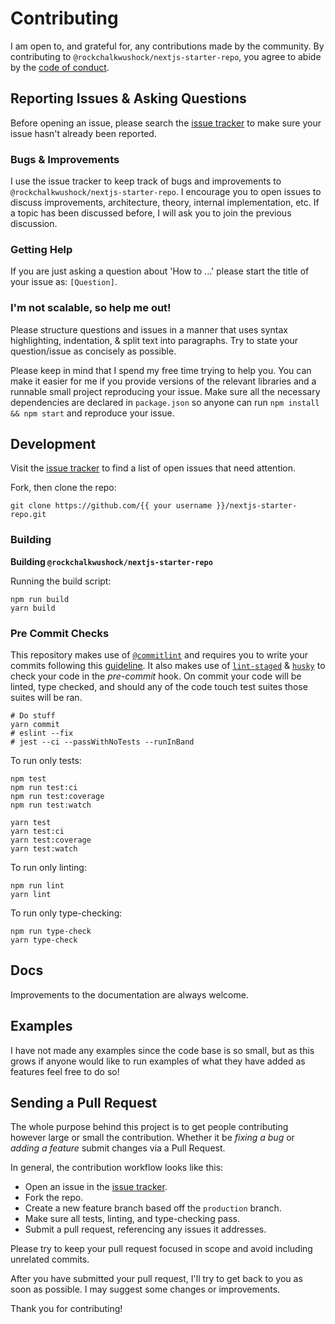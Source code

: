 # Contributing

I am open to, and grateful for, any contributions made by the community. By contributing to `@rockchalkwushock/nextjs-starter-repo`, you agree to abide by the [code of conduct](https://github.com/rockchalkwushock/nextjs-starter-repo/blob/master/CODE_OF_CONDUCT.md).

## Reporting Issues & Asking Questions

Before opening an issue, please search the [issue tracker](https://github.com/rockchalkwushock/nextjs-starter-repo/issues) to make sure your issue hasn't already been reported.

### Bugs & Improvements

I use the issue tracker to keep track of bugs and improvements to `@rockchalkwushock/nextjs-starter-repo`. I encourage you to open issues to discuss improvements, architecture, theory, internal implementation, etc. If a topic has been discussed before, I will ask you to join the previous discussion.

### Getting Help

If you are just asking a question about 'How to ...' please start the title of your issue as: `[Question]`.

### I'm not scalable, so help me out!

Please structure questions and issues in a manner that uses syntax highlighting, indentation, & split text into paragraphs. Try to state your question/issue as concisely as possible.

Please keep in mind that I spend my free time trying to help you. You can make it easier for me if you provide versions of the relevant libraries and a runnable small project reproducing your issue. Make sure all the necessary dependencies are declared in `package.json` so anyone can run `npm install && npm start` and reproduce your issue.

## Development

Visit the [issue tracker](https://github.com/rockchalkwushock/nextjs-starter-repo/issues) to find a list of open issues that need attention.

Fork, then clone the repo:

```shell
git clone https://github.com/{{ your username }}/nextjs-starter-repo.git
```

### Building

**Building `@rockchalkwushock/nextjs-starter-repo`**

Running the build script:

```shell
npm run build
yarn build
```

### Pre Commit Checks

This repository makes use of [`@commitlint`](https://commitlint.js.org/#/) and requires you to write your commits following this [guideline](https://www.conventionalcommits.org/en/v1.0.0/). It also makes use of [`lint-staged`](https://github.com/okonet/lint-staged) & [`husky`](https://typicode.github.io/husky/#/) to check your code in the _pre-commit_ hook. On commit your code will be linted, type checked, and should any of the code touch test suites those suites will be ran.

```shell
# Do stuff
yarn commit
# eslint --fix
# jest --ci --passWithNoTests --runInBand
```

To run only tests:

```shell
npm test
npm run test:ci
npm run test:coverage
npm run test:watch

yarn test
yarn test:ci
yarn test:coverage
yarn test:watch
```

To run only linting:

```shell
npm run lint
yarn lint
```

To run only type-checking:

```shell
npm run type-check
yarn type-check
```

## Docs

Improvements to the documentation are always welcome.

## Examples

I have not made any examples since the code base is so small, but as this grows if anyone would like to run examples of what they have added as features feel free to do so!

## Sending a Pull Request

The whole purpose behind this project is to get people contributing however large or small the contribution. Whether it be _fixing a bug_ or _adding a feature_ submit changes via a Pull Request.

In general, the contribution workflow looks like this:

- Open an issue in the [issue tracker](https://github.com/rockchalkwushock/nextjs-starter-repo/issues).
- Fork the repo.
- Create a new feature branch based off the `production` branch.
- Make sure all tests, linting, and type-checking pass.
- Submit a pull request, referencing any issues it addresses.

Please try to keep your pull request focused in scope and avoid including unrelated commits.

After you have submitted your pull request, I'll try to get back to you as soon as possible. I may suggest some changes or improvements.

Thank you for contributing!
